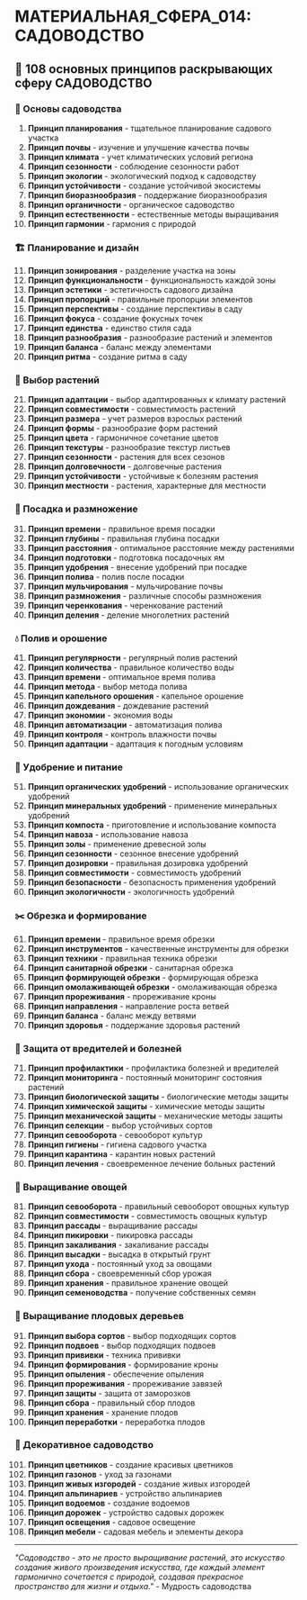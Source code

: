 # МАТЕРИАЛЬНАЯ_СФЕРА_014: САДОВОДСТВО

## 🌟 108 основных принципов раскрывающих сферу САДОВОДСТВО

### 🌱 Основы садоводства

1. **Принцип планирования** - тщательное планирование садового участка
2. **Принцип почвы** - изучение и улучшение качества почвы
3. **Принцип климата** - учет климатических условий региона
4. **Принцип сезонности** - соблюдение сезонности работ
5. **Принцип экологии** - экологический подход к садоводству
6. **Принцип устойчивости** - создание устойчивой экосистемы
7. **Принцип биоразнообразия** - поддержание биоразнообразия
8. **Принцип органичности** - органическое садоводство
9. **Принцип естественности** - естественные методы выращивания
10. **Принцип гармонии** - гармония с природой

### 🏗️ Планирование и дизайн

11. **Принцип зонирования** - разделение участка на зоны
12. **Принцип функциональности** - функциональность каждой зоны
13. **Принцип эстетики** - эстетичность садового дизайна
14. **Принцип пропорций** - правильные пропорции элементов
15. **Принцип перспективы** - создание перспективы в саду
16. **Принцип фокуса** - создание фокусных точек
17. **Принцип единства** - единство стиля сада
18. **Принцип разнообразия** - разнообразие растений и элементов
19. **Принцип баланса** - баланс между элементами
20. **Принцип ритма** - создание ритма в саду

### 🌿 Выбор растений

21. **Принцип адаптации** - выбор адаптированных к климату растений
22. **Принцип совместимости** - совместимость растений
23. **Принцип размера** - учет размеров взрослых растений
24. **Принцип формы** - разнообразие форм растений
25. **Принцип цвета** - гармоничное сочетание цветов
26. **Принцип текстуры** - разнообразие текстур листьев
27. **Принцип сезонности** - растения для всех сезонов
28. **Принцип долговечности** - долговечные растения
29. **Принцип устойчивости** - устойчивые к болезням растения
30. **Принцип местности** - растения, характерные для местности

### 🌱 Посадка и размножение

31. **Принцип времени** - правильное время посадки
32. **Принцип глубины** - правильная глубина посадки
33. **Принцип расстояния** - оптимальное расстояние между растениями
34. **Принцип подготовки** - подготовка посадочных ям
35. **Принцип удобрения** - внесение удобрений при посадке
36. **Принцип полива** - полив после посадки
37. **Принцип мульчирования** - мульчирование почвы
38. **Принцип размножения** - различные способы размножения
39. **Принцип черенкования** - черенкование растений
40. **Принцип деления** - деление многолетних растений

### 💧 Полив и орошение

41. **Принцип регулярности** - регулярный полив растений
42. **Принцип количества** - правильное количество воды
43. **Принцип времени** - оптимальное время полива
44. **Принцип метода** - выбор метода полива
45. **Принцип капельного орошения** - капельное орошение
46. **Принцип дождевания** - дождевание растений
47. **Принцип экономии** - экономия воды
48. **Принцип автоматизации** - автоматизация полива
49. **Принцип контроля** - контроль влажности почвы
50. **Принцип адаптации** - адаптация к погодным условиям

### 🌾 Удобрение и питание

51. **Принцип органических удобрений** - использование органических удобрений
52. **Принцип минеральных удобрений** - применение минеральных удобрений
53. **Принцип компоста** - приготовление и использование компоста
54. **Принцип навоза** - использование навоза
55. **Принцип золы** - применение древесной золы
56. **Принцип сезонности** - сезонное внесение удобрений
57. **Принцип дозировки** - правильная дозировка удобрений
58. **Принцип совместимости** - совместимость удобрений
59. **Принцип безопасности** - безопасность применения удобрений
60. **Принцип экологичности** - экологичность удобрений

### ✂️ Обрезка и формирование

61. **Принцип времени** - правильное время обрезки
62. **Принцип инструментов** - качественные инструменты для обрезки
63. **Принцип техники** - правильная техника обрезки
64. **Принцип санитарной обрезки** - санитарная обрезка
65. **Принцип формирующей обрезки** - формирующая обрезка
66. **Принцип омолаживающей обрезки** - омолаживающая обрезка
67. **Принцип прореживания** - прореживание кроны
68. **Принцип направления** - направление роста ветвей
69. **Принцип баланса** - баланс между ветвями
70. **Принцип здоровья** - поддержание здоровья растений

### 🐛 Защита от вредителей и болезней

71. **Принцип профилактики** - профилактика болезней и вредителей
72. **Принцип мониторинга** - постоянный мониторинг состояния растений
73. **Принцип биологической защиты** - биологические методы защиты
74. **Принцип химической защиты** - химические методы защиты
75. **Принцип механической защиты** - механические методы защиты
76. **Принцип селекции** - выбор устойчивых сортов
77. **Принцип севооборота** - севооборот культур
78. **Принцип гигиены** - гигиена садового участка
79. **Принцип карантина** - карантин новых растений
80. **Принцип лечения** - своевременное лечение больных растений

### 🌱 Выращивание овощей

81. **Принцип севооборота** - правильный севооборот овощных культур
82. **Принцип совместимости** - совместимость овощных культур
83. **Принцип рассады** - выращивание рассады
84. **Принцип пикировки** - пикировка рассады
85. **Принцип закаливания** - закаливание рассады
86. **Принцип высадки** - высадка в открытый грунт
87. **Принцип ухода** - постоянный уход за овощами
88. **Принцип сбора** - своевременный сбор урожая
89. **Принцип хранения** - правильное хранение овощей
90. **Принцип семеноводства** - получение собственных семян

### 🌳 Выращивание плодовых деревьев

91. **Принцип выбора сортов** - выбор подходящих сортов
92. **Принцип подвоев** - выбор подходящих подвоев
93. **Принцип прививки** - техника прививки
94. **Принцип формирования** - формирование кроны
95. **Принцип опыления** - обеспечение опыления
96. **Принцип прореживания** - прореживание завязей
97. **Принцип защиты** - защита от заморозков
98. **Принцип сбора** - правильный сбор плодов
99. **Принцип хранения** - хранение плодов
100. **Принцип переработки** - переработка плодов

### 🌺 Декоративное садоводство

101. **Принцип цветников** - создание красивых цветников
102. **Принцип газонов** - уход за газонами
103. **Принцип живых изгородей** - создание живых изгородей
104. **Принцип альпинариев** - устройство альпинариев
105. **Принцип водоемов** - создание водоемов
106. **Принцип дорожек** - устройство садовых дорожек
107. **Принцип освещения** - садовое освещение
108. **Принцип мебели** - садовая мебель и элементы декора

---

*"Садоводство - это не просто выращивание растений, это искусство создания живого произведения искусства, где каждый элемент гармонично сочетается с природой, создавая прекрасное пространство для жизни и отдыха."* - Мудрость садоводства

